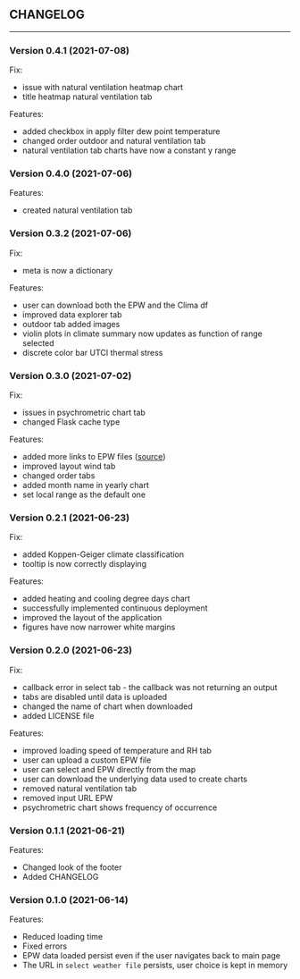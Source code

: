 
## CHANGELOG

---

### Version 0.4.1 (2021-07-08)

Fix:

- issue with natural ventilation heatmap chart
- title heatmap natural ventilation tab

Features:

- added checkbox in apply filter dew point temperature
- changed order outdoor and natural ventilation tab
- natural ventilation tab charts have now a constant y range

### Version 0.4.0 (2021-07-06)

Features:

- created natural ventilation tab

### Version 0.3.2 (2021-07-06)

Fix:

- meta is now a dictionary

Features:

- user can download both the EPW and the Clima df
- improved data explorer tab
- outdoor tab added images
- violin plots in climate summary now updates as function of range selected
- discrete color bar UTCI thermal stress

### Version 0.3.0 (2021-07-02)

Fix:

- issues in psychrometric chart tab
- changed Flask cache type

Features:

- added more links to EPW files ([source](http://climate.onebuilding.org/))
- improved layout wind tab
- changed order tabs
- added month name in yearly chart
- set local range as the default one

### Version 0.2.1 (2021-06-23)

Fix:

- added Koppen-Geiger climate classification
- tooltip is now correctly displaying

Features:

- added heating and cooling degree days chart
- successfully implemented continuous deployment
- improved the layout of the application
- figures have now narrower white margins

### Version 0.2.0 (2021-06-23)

Fix:

- callback error in select tab - the callback was not returning an output
- tabs are disabled until data is uploaded
- changed the name of chart when downloaded
- added LICENSE file

Features:

- improved loading speed of temperature and RH tab
- user can upload a custom EPW file
- user can select and EPW directly from the map
- user can download the underlying data used to create charts
- removed natural ventilation tab
- removed input URL EPW
- psychrometric chart shows frequency of occurrence

### Version 0.1.1 (2021-06-21)

Features:

- Changed look of the footer
- Added CHANGELOG

### Version 0.1.0 (2021-06-14)

Features:

- Reduced loading time
- Fixed errors
- EPW data loaded persist even if the user navigates back to main page
- The URL in `select weather file` persists, user choice is kept in memory
